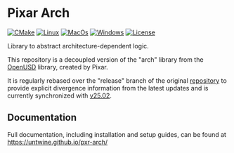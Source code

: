 # Pixar Arch

[![CMake](https://img.shields.io/badge/CMake-3.21...3.31-blue.svg?logo=CMake&logoColor=blue)](https://cmake.org)
[![Linux](https://github.com/untwine/pxr-arch/actions/workflows/linux.yml/badge.svg?branch=main)](https://github.com/untwine/pxr-arch/actions/workflows/linux.yml)
[![MacOs](https://github.com/untwine/pxr-arch/actions/workflows/macos.yml/badge.svg?branch=main)](https://github.com/untwine/pxr-arch/actions/workflows/macos.yml)
[![Windows](https://github.com/untwine/pxr-arch/actions/workflows/windows.yml/badge.svg?branch=main)](https://github.com/untwine/pxr-arch/actions/workflows/windows.yml)
[![License](https://img.shields.io/badge/License-TOST-yellow.svg)](https://github.com/untwine/pxr-arch/blob/main/LICENSE.txt)

Library to abstract architecture-dependent logic.

This repository is a decoupled version of the "arch" library from the
[OpenUSD](https://graphics.pixar.com/usd/release/index.html) library, created
by Pixar.

It is regularly rebased over the "release" branch of the original
[repository](https://github.com/PixarAnimationStudios/OpenUSD) to provide
explicit divergence information from the latest updates and is currently
synchronized with
[v25.02](https://github.com/PixarAnimationStudios/OpenUSD/releases/tag/v25.02).

## Documentation

Full documentation, including installation and setup guides, can be found at
https://untwine.github.io/pxr-arch/
